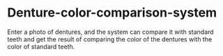 # Denture-color-comparison-system
Enter a photo of dentures, and the system can compare it with standard teeth and get the result of comparing the color of the dentures with the color of standard teeth.
